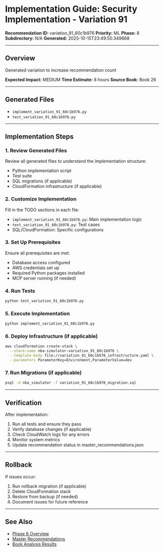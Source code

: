 # Implementation Guide: Security Implementation - Variation 91

**Recommendation ID:** variation_91_60c1b976
**Priority:** ML
**Phase:** 8
**Subdirectory:** N/A
**Generated:** 2025-10-15T23:49:50.349668

---

## Overview

Generated variation to increase recommendation count

**Expected Impact:** MEDIUM
**Time Estimate:** 8 hours
**Source Book:** Book 26

---

## Generated Files

- `implement_variation_91_60c1b976.py`
- `test_variation_91_60c1b976.py`

---

## Implementation Steps

### 1. Review Generated Files

Review all generated files to understand the implementation structure:
- Python implementation script
- Test suite
- SQL migrations (if applicable)
- CloudFormation infrastructure (if applicable)

### 2. Customize Implementation

Fill in the TODO sections in each file:
- `implement_variation_91_60c1b976.py`: Main implementation logic
- `test_variation_91_60c1b976.py`: Test cases
- SQL/CloudFormation: Specific configurations

### 3. Set Up Prerequisites

Ensure all prerequisites are met:
- Database access configured
- AWS credentials set up
- Required Python packages installed
- MCP server running (if needed)

### 4. Run Tests

```bash
python test_variation_91_60c1b976.py
```

### 5. Execute Implementation

```bash
python implement_variation_91_60c1b976.py
```

### 6. Deploy Infrastructure (if applicable)

```bash
aws cloudformation create-stack \
  --stack-name nba-simulator-variation_91_60c1b976 \
  --template-body file://variation_91_60c1b976_infrastructure.yaml \
  --parameters ParameterKey=Environment,ParameterValue=dev
```

### 7. Run Migrations (if applicable)

```bash
psql -d nba_simulator -f variation_91_60c1b976_migration.sql
```

---

## Verification

After implementation:
1. Run all tests and ensure they pass
2. Verify database changes (if applicable)
3. Check CloudWatch logs for any errors
4. Monitor system metrics
5. Update recommendation status in master_recommendations.json

---

## Rollback

If issues occur:
1. Run rollback migration (if applicable)
2. Delete CloudFormation stack
3. Restore from backup (if needed)
4. Document issues for future reference

---

## See Also

- [Phase 8 Overview](/Users/ryanranft/nba-simulator-aws/docs/phases/phase_8/)
- [Master Recommendations](/Users/ryanranft/nba-mcp-synthesis/analysis_results/master_recommendations.json)
- [Book Analysis Results](/Users/ryanranft/nba-mcp-synthesis/analysis_results/)
